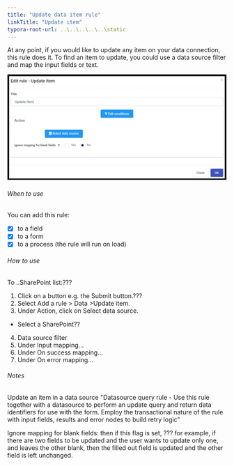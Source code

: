 ```yaml
---
title: "Update data item rule"
linkTitle: "Update item"
typora-root-url: ..\..\..\..\..\static
---
```


At any point, if you would like to update any item on your data connection, this rule does it. To find an item to update, you could use a data source filter and map the input fields or text.

![Update item dialog box](/images/updateitem.png)

###### When to use 
You can add this rule:
- [x] to a field
- [x] to a form 
- [x] to a process (the rule will run on load)

###### How to use
To ..SharePoint list:???
1. Click on a button e.g. the Submit button.???
2. Select Add a rule > Data >Update item.
3. Under Action, click on Select data source.
- Select a SharePoint??
4. Data source filter
5. Under Input mapping...
6. Under On success mapping...
7. Under On error mapping...

###### Notes
Update an item in a data source	"Datasource query rule - Use this rule together with a datasource to perform an update query and return data identifiers for use with the form. Employ the transactional nature of the rule with input fields, results and error nodes to build retry logic"		

Ignore mapping for blank fields: then if this flag is set, ??? for example, if there are two fields to be updated and the user wants to update only one, and leaves the other blank, then the filled out field is updated and the other field is left unchanged.
